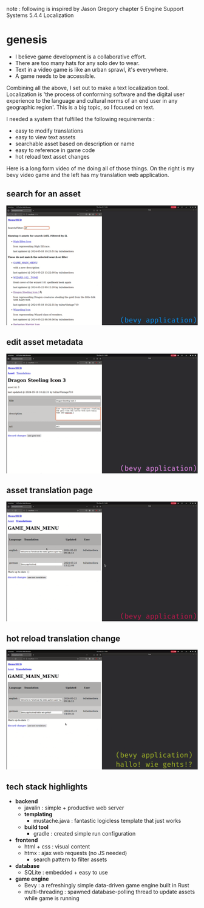 note : following is inspired by Jason Gregory chapter 5 Engine Support Systems 5.4.4 Localization
# genesis
- I believe game development is a collaborative effort.
- There are too many hats for any solo dev to wear.
- Text in a video game is like an urban sprawl, it's everywhere.
- A game needs to be accessible.

Combining all the above, I set out to make a text localization tool. Localization is 'the process of conforming software and the digital user experience to the language and cultural norms of an end user in any geographic region'. This is a big topic, so I focused on text.

I needed a system that fulfilled the following requirements : 
- easy to modify translations
- easy to view text assets
- searchable asset based on description or name
- easy to reference in game code
- hot reload text asset changes

Here is a long form video of me doing all of those things. On the right is my bevy video game and the left has my translation web application. 

## search for an asset 
![Search for an asset](readme-assets/search_asset.png)

## edit asset metadata
![Edit asset metadata](readme-assets/editing_asset.png)

## asset translation page
![Edit asset metadata](readme-assets/translation_page.png)

## hot reload translation change
![Hot reload translation change](readme-assets/edit_translations.png)

## tech stack highlights
- **backend**
  - javalin : simple + productive web server
  - **templating**
      - mustache.java : fantastic logicless template that just works
  - **build tool**
    - gradle : created simple run configuration
- **frontend**
  - html + css : visual content
  - htmx : ajax web requests (no JS needed)
    - search pattern to filter assets
- **database**
  - SQLite : embedded + easy to use 
- **game engine**
  - Bevy : a refreshingly simple data-driven game engine built in Rust
  - multi-threading : spawned database-polling thread to update assets while game is running 
